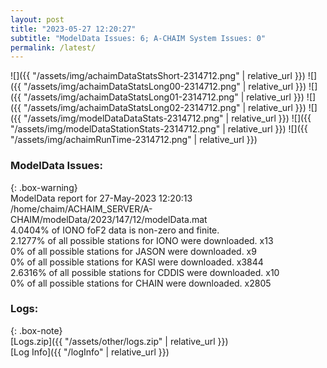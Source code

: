 ```yaml
---
layout: post
title: "2023-05-27 12:20:27"
subtitle: "ModelData Issues: 6; A-CHAIM System Issues: 0"
permalink: /latest/
---
```


![]({{ "/assets/img/achaimDataStatsShort-2314712.png" | relative_url }})
![]({{ "/assets/img/achaimDataStatsLong00-2314712.png" | relative_url }})
![]({{ "/assets/img/achaimDataStatsLong01-2314712.png" | relative_url }})
![]({{ "/assets/img/achaimDataStatsLong02-2314712.png" | relative_url }})
![]({{ "/assets/img/modelDataDataStats-2314712.png" | relative_url }})
![]({{ "/assets/img/modelDataStationStats-2314712.png" | relative_url }})
![]({{ "/assets/img/achaimRunTime-2314712.png" | relative_url }})


### ModelData Issues:  
  
{: .box-warning}  
 ModelData report for 27-May-2023 12:20:13   
 /home/chaim/ACHAIM_SERVER/A-CHAIM/modelData/2023/147/12/modelData.mat   
 4.0404% of IONO foF2 data is non-zero and finite.   
 2.1277% of all possible stations for IONO were downloaded. x13   
 0% of all possible stations for JASON were downloaded. x9   
 0% of all possible stations for KASI were downloaded. x3844   
 2.6316% of all possible stations for CDDIS were downloaded. x10   
 0% of all possible stations for CHAIN were downloaded. x2805   
  


### Logs:  
  
{: .box-note}  
[Logs.zip]({{ "/assets/other/logs.zip" | relative_url }})  
[Log Info]({{ "/logInfo" | relative_url }})  
